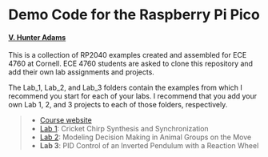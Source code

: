 # Demo Code for the Raspberry Pi Pico
#### [V. Hunter Adams](https://vanhunteradams.com)

This is a collection of RP2040 examples created and assembled for ECE 4760 at Cornell. ECE 4760 students are asked to clone this repository and add their own lab assignments and projects.

The Lab_1, Lab_2, and Lab_3 folders contain the examples from which I recommend you start for each of your labs. I recommend that you add your own Lab 1, 2, and 3 projects to each of those folders, respectively.

> - [Course website](https://ece4760.github.io)
> - [Lab 1](https://vanhunteradams.com/Pico/Cricket/Crickets.html): Cricket Chirp Synthesis and Synchronization
> - [Lab 2](https://vanhunteradams.com/Pico/Animal_Movement/Animal_Movement.html): Modeling Decision Making in Animal Groups on the Move
> - **Lab 3**: PID Control of an Inverted Pendulum with a Reaction Wheel